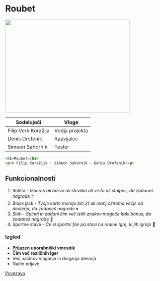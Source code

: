 # Roubet

<img src="https://as2.ftcdn.net/jpg/01/91/68/11/1000_F_191681128_uYp3TW7yKi8pDN6rn5i3ErIaouMPd51N.jpg"
  width="400px"
  height="300px"/>

| Sodelujoči | Vloge |
| ----------- | ----------- |
| Filip Verk Koražija | Vodja projekta |
| Denis Drofenik | Razvijalec | 
| Simeon Sahornik | Tester | 

```html
<h1>Roubet</h1>
<p>© Filip Koražija - Simeon Sahornik - Denis Drofenik</p>
```

## Funkcionalnosti 
1. Roleta - *Izbereš ali barvo ali številko ali vrsto ali stolpec, da zadaneš nagrade* 🃏
2. Black jack - *Tvoje karte morajo biti 21 ali manj oziroma večje od dealerja, da zadaneš nagrade* ♦️
3. Sloti - *Spinaj in zadani čim več istih znakov mogoče kaki bonus, da zadaneš nagrade* 🎰
4. Sportne stave - *Če si sportni fan pa stavi na realne igre, ki jih igrajo* 🏈


### Izgled

- **Prijazen uporabniški vmesnik**
- **Čim več različnih iger**
- Več načinov vlaganja in dviganja denarja
- Način prijave

[Povezava](https://roobet.com/)

